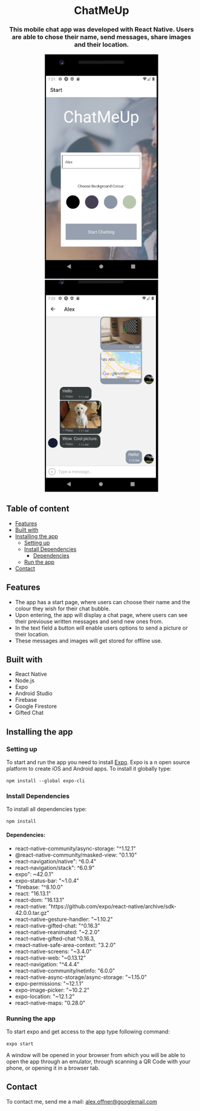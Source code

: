  <div align="center">
  <h1>ChatMeUp</h1>
    <h3>
This mobile chat app was developed with React Native. Users are able to chose their name, send messages, share images and their location.
    </h3>

<p float="left">
  <img src="./files/example1.PNG" width="300">
  <img src="./files/example2.PNG" width="300">
</p>

 </div>

 <h2>Table of content</h2>

  + [Features](#features)
  + [Built with](#built)
  + [Installing the app](#get-started)
      * [Setting up](#setting-up)
      + [Install Dependencies](#install-dep)
          * [Dependencies](#dependencies) 
      * [Run the app](#run)
  + [Contact](#contact)


<h2 id="features">Features</h2>

<ul>
   <li>
   The app has a start page, where users can choose their name and the colour they wish for their chat bubble. 
  </li>
  <li>
  Upon entering, the app will display a chat page, where users can see their previouse written messages and send new ones from.
  </li>
  <li>
  In the text field a button will enable users options to send a picture or their location.
  </li>
  <li>
  These messages and images will get stored for offline use.
  </li>
</ul>

<h2 id="built">Built with</h2>

<ul>
  <li>React Native</li>
  <li>Node.js</li>
  <li>Expo</li>
  <li>Android Studio</li>
  <li>Firebase</li>
  <li>Google Firestore</li>
  <li>Gifted Chat</li>
</ul>


<h2 id="get-started">Installing the app</h2>

<h3 id="setting-up">Setting up</h3>

To start and run the app you need to install [Expo](https://docs.expo.dev/). Expo is a n open source platform to create iOS and Android apps.
To install it globally type:

  `npm install --global expo-cli`

<h3 id="install-dep">Install Dependencies</h3>

  To install all dependencies type: 

  `npm install`

<h4 id="dependencies">Dependencies:</h4>

<ul>
  <li>react-native-community/async-storage: "^1.12.1"</li>
  <li>@react-native-community/masked-view: "0.1.10"</li>
  <li>react-navigation/native": ^6.0.4"</li>
  <li>react-navigation/stack": ^6.0.9"</li>
  <li>expo": ~42.0.1"</li>
  <li>expo-status-bar: "~1.0.4"</li>
  <li>"firebase: "^8.10.0"</li>
  <li>react: "16.13.1"</li>
  <li>react-dom: "16.13.1"</li>
  <li>react-native: "https://github.com/expo/react-native/archive/sdk-42.0.0.tar.gz"</li>
  <li>react-native-gesture-handler: "~1.10.2"</li>
  <li>react-native-gifted-chat: "^0.16.3"</li>
  <li>react-native-reanimated: "~2.2.0"</li>
  <li>react-native-gifted-chat ^0.16.3,</li>
  <li>rreact-native-safe-area-context: "3.2.0"</li>
  <li>react-native-screens: "~3.4.0"</li>
  <li>react-native-web: "~0.13.12"</li>
  <li>react-navigation: "^4.4.4"</li>
  <li>react-native-community/netinfo: "6.0.0"</li>
  <li>react-native-async-storage/async-storage: "~1.15.0"</li>
  <li>expo-permissions: "~12.1.1"</li>
  <li>expo-image-picker: "~10.2.2"</li>
  <li>expo-location: "~12.1.2"</li>
  <li>react-native-maps: "0.28.0"</li>
</ul>

<h3 id="run">Running the app</h3>

To start expo and get access to the app type following command:

`expo start`

A window will be opened in your browser from which you will be able to open the app through an emulator, through scanning a QR Code with your phone, or opening it in a browser tab. 

<h2 id="contact">Contact</h2>

To contact me, send me a mail: 
<alex.offner@googlemail.com>


